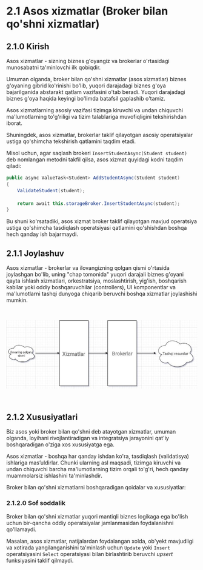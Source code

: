 # 2.1 Asos xizmatlar (Broker bilan qo'shni xizmatlar)

## 2.1.0 Kirish

Asos xizmatlar - sizning biznes g'oyangiz va brokerlar o'rtasidagi munosabatni ta'minlovchi ilk qobiqdir.

Umuman olganda, broker bilan qo'shni xizmatlar (asos xizmatlar) biznes g'oyaning gibrid ko'rinishi bo'lib, yuqori darajadagi biznes g'oya bajarilganida abstarakt qatlam vazifasini o'tab beradi. Yuqori darajadagi biznes g'oya haqida keyingi bo'limda batafsil gaplashib o'tamiz. 

Asos xizmatlarning asosiy vazifasi tizimga kiruvchi va undan chiquvchi ma'lumotlarning to'g'riligi va tizim talablariga muvofiqligini tekshirishdan iborat.

Shuningdek, asos xizmatlar, brokerlar taklif qilayotgan asosiy operatsiyalar ustiga qo'shimcha tekshirish qatlamini taqdim etadi.

Misol uchun, agar saqlash brokeri `InsertStudentAsync(Student student)` deb nomlangan metodni takfil qilsa, asos xizmat quyidagi kodni taqdim qiladi:

```csharp
public async ValueTask<Student> AddStudentAsync(Student student)
{
	ValidateStudent(student);

	return await this.storageBroker.InsertStudentAsync(student);
}
```

Bu shuni ko'rsatadiki, asos xizmat broker taklif qilayotgan mavjud operatsiya ustiga qo'shimcha tasdiqlash operatsiyasi qatlamini qo'shishdan boshqa hech qanday ish bajarmaydi.

## 2.1.1 Joylashuv

Asos xizmatlar - brokerlar va ilovangizning qolgan qismi o'rtasida joylashgan bo'lib, uning "chap tomonida" yuqori darajali biznes g'oyani qayta ishlash xizmatlari, orkestratsiya, moslashtirish, yig'ish, boshqarish kabilar yoki oddiy boshqaruvchilar (controllers), UI komponentlar va ma'lumotlarni tashqi dunyoga chiqarib beruvchi boshqa xizmatlar joylashishi mumkin.

<br />
    <p align=center>
        <img src="./Resurslar/asoslar.jpg" />
    </p>
<br />

## 2.1.2 Xususiyatlari

Biz asos yoki broker bilan qo'shni deb atayotgan xizmatlar, umuman olganda, loyihani rivojlantiradigan va integratsiya jarayonini qat'iy boshqaradigan o'ziga xos xususiyatga ega.

Asos xizmatlar - boshqa har qanday ishdan ko'ra, tasdiqlash (validatisya) ishlariga masʼuldirlar. Chunki ularning asl maqsadi, tizimga kiruvchi va undan chiquvchi barcha ma'lumotlarning tizim orqali to'g'ri, hech qanday muammolarsiz ishlashini ta'minlashdir.

Broker bilan qo'shni xizmatlarni boshqaradigan qoidalar va xususiyatlar:

### 2.1.2.0 Sof soddalik

Broker bilan qo'shni xizmatlar yuqori mantiqli biznes logikaga ega bo'lish uchun bir-qancha oddiy operatsiyalar jamlanmasidan foydalanishni qo'llamaydi.

Masalan, asos xizmatlar, natijalardan foydalangan xolda, ob'yekt mavjudligi va xotirada yangilanganishini ta'minlash uchun `Update` yoki `Insert` operatsiyasini `Select` operatsiyasi bilan birlashtirib beruvchi *upsert* funksiyasini taklif qilmaydi.